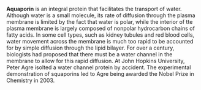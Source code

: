 **Aquaporin** is an integral protein that facilitates the transport of water. Although water is a small molecule, its rate of diffusion through the plasma membrane is limited by the fact that water is polar, while the interior of tte plasma membrane is largely composed of nonpolar hydrocarbon chains of fatty acids. In some cell types, such as kidney tubules and red blood cells, water movement across the membrane is much too rapid to be accounted for by simple diffusion through the lipid bilayer. For over a century, biologists had proposed that there must be a water channel in the membrane to allow for this rapid diffusion. At John Hopkins University, Peter Agre isolted a water channel protein by accident. The experimental demonstration of squaporins led to Agre being awarded the Nobel Prize in Chemistry in 2003.